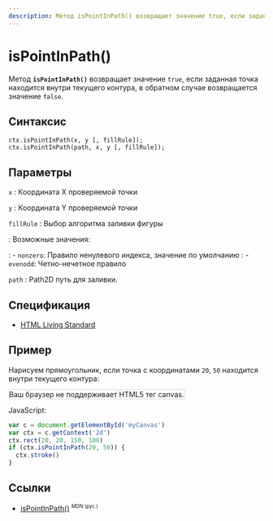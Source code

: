 ```yaml
---
description: Метод isPointInPath() возвращает значение true, если заданная точка находится внутри текущего контура, в обратном случае возвращается значение false
---
```


# isPointInPath()

Метод **`isPointInPath()`** возвращает значение `true`, если заданная точка находится внутри текущего контура, в обратном случае возвращается значение `false`.

## Синтаксис

```
ctx.isPointInPath(x, y [, fillRule]);
ctx.isPointInPath(path, x, y [, fillRule]);
```

## Параметры

`x`
: Координата X проверяемой точки

`y`
: Координата Y проверяемой точки

`fillRule`
: Выбор алгоритма заливки фигуры

: Возможные значения:

: - `nonzero`: Правило ненулевого индекса, значение по умолчанию
: - `evenodd`: Четно-нечетное правило

`path`
: Path2D путь для заливки.

## Спецификация

- [HTML Living Standard](https://html.spec.whatwg.org/multipage/canvas.html#dom-context-2d-ispointinpath)

## Пример

Нарисуем прямоугольник, если точка с координатами `20`, `50` находится внутри текущего контура:

<canvas id="myCanvas" width="300" height="150" style="border:1px solid #d3d3d3;background:#ffffff;">
Ваш браузер не поддерживает HTML5 тег canvas.
</canvas>
<script>
var c=document.getElementById("myCanvas");
var canvOK=1;
try {c.getContext("2d");}
catch (er) {canvOK=0;}
if (canvOK==1){
var ctx=c.getContext("2d");
ctx.rect(20,20,150,100);
if (ctx.isPointInPath(20,50)){
ctx.stroke()}}
</script>

JavaScript:

```js
var c = document.getElementById('myCanvas')
var ctx = c.getContext('2d')
ctx.rect(20, 20, 150, 100)
if (ctx.isPointInPath(20, 50)) {
  ctx.stroke()
}
```

## Ссылки

- [isPointInPath()](https://developer.mozilla.org/ru/docs/Web/API/CanvasRenderingContext2D/isPointInPath) <sup><small>MDN (рус.)</small></sup>
